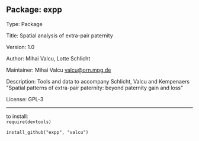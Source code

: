 Package: expp
------------
Type: Package

Title: Spatial analysis of extra-pair paternity

Version: 1.0

Author: Mihai Valcu, Lotte Schlicht

Maintainer: Mihai Valcu <valcu@orn.mpg.de>

Description: Tools and data to accompany Schlicht, Valcu and Kempenaers "Spatial patterns of extra-pair paternity: beyond paternity gain and loss"

License: GPL-3

******
to install:  
`require(devtools)`

`install_github("expp", "valcu")`

